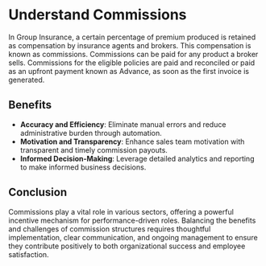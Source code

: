 # Understand Commissions
In Group Insurance, a certain percentage of premium produced is retained as compensation by insurance agents and brokers. This compensation is known as commissions. Commissions can be paid for any product a broker sells. Commissions for the eligible policies are paid and reconciled or paid as an upfront payment known as Advance, as soon as the first invoice is generated.

## Benefits

* **Accuracy and Efficiency**: Eliminate manual errors and reduce administrative burden through automation.
* **Motivation and Transparency**: Enhance sales team motivation with transparent and timely commission payouts.
* **Informed Decision-Making**: Leverage detailed analytics and reporting to make informed business decisions.

## Conclusion

Commissions play a vital role in various sectors, offering a powerful incentive mechanism for performance-driven roles. Balancing the benefits and challenges of commission structures requires thoughtful implementation, clear communication, and ongoing management to ensure they contribute positively to both organizational success and employee satisfaction.
